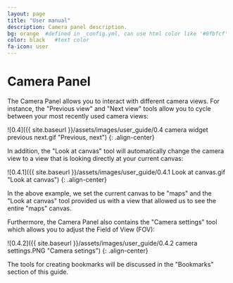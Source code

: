```yaml
---
layout: page
title: "User manual"
description: Camera panel description.
bg: orange  #defined in _config.yml, can use html color like '#0fbfcf'
color: black   #text color
fa-icon: user
---
```


# Camera Panel

The Camera Panel allows you to interact with different camera views. For instance, the "Previous view" and "Next view" tools allow you to cycle between your most recently used camera views:

![0.4]({{ site.baseurl }}/assets/images/user_guide/0.4 camera widget previous next.gif "Previous, next")
{: .align-center}

In addition, the "Look at canvas" tool will automatically change the camera view to a view that is looking directly at your current canvas:

![0.4.1]({{ site.baseurl }}/assets/images/user_guide/0.4.1 Look at canvas.gif "Look at canvas")
{: .align-center}

In the above example, we set the current canvas to be "maps" and the "Look at canvas" tool provided us with a view that allowed us to see the entire "maps" canvas.

Furthermore, the Camera Panel also contains the "Camera settings" tool which allows you to adjust the Field of View (FOV):

![0.4.2]({{ site.baseurl }}/assets/images/user_guide/0.4.2 camera settings.PNG "Camera setings")
{: .align-center}

The tools for creating bookmarks will be discussed in the "Bookmarks" section of this guide. 